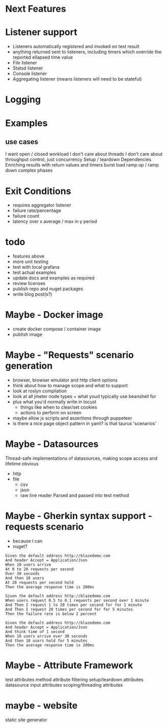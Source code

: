 # Next Features
# Listener support
 - Listeners automatically registered and invoked on test result
 - anything returned sent to listeners, including timers which override the reported ellapsed time value
 - File listener
 - Statsd listener
 - Console listener
 - Aggregating listener (means listeners will need to be stateful)

# Logging

# Examples
## use cases
I want open / closed workload
I don't care about threads
I don't care about throughput control, just concurrency
Setup / teardown
Dependencies
Enriching results with return values and timers
burst load
ramp up / ramp down
complex phases

# Exit Conditions
- requires aggregator listener
- failure rate/percentage
- failure count
- latency over x average / max in y period

# todo
 - features above
 - more unit testing
 - test with local grafana
 - test actual examples
 - update docs and examples as required
 - review licenses
 - publish repo and nuget packages
 - write blog post(s?)

# Maybe - Docker image
- create docker compose / container image
- publish image

# Maybe - "Requests" scenario generation
- browser, browser emulator and http client options
- think about how to manage scope and what to support
- look at roslyn compilation
- look at all jmeter node types + what youd typically use beanshell for
- plus what you'd normally write in locust
  - things like when to clear/set cookies
  - actions to perform on screen
- maybe allow js scripts and assertions through puppeteer
- is there a nice page object pattern in yaml? is that taurus 'scenarios'

# Maybe - Datasources
Thread-safe implementations of datasources, making scope access and lifetime obvious
 - http
 - file
   - csv
   - json
   - raw line reader
Parsed and passed into test method

# Maybe - Gherkin syntax support - requests scenario
 - because I can
 - nuget?

```gherkin
Given the default address http://blazedemo.com
And header Accept = Application/Json
When 10 users arrive
At 0 to 20 requests per second
Over 30 seconds
And then 10 users
At 20 requests per second hold
Then the average response time is 200ms
```

```gherkin
Given the default address http://blazedemo.com
When users request 0.5 to 0.1 requests per second over 1 minute
And Then I request 1 to 20 times per second for for 1 minute
And Then I request 20 times per second for for 5 minutes
Then the failure rate is below 2 percent
```

```gherkin
Given the default address http://blazedemo.com
And header Accept = Application/Json
And think time of 1 second
When 10 users arrive over 30 seconds
And then 10 users hold for 5 minutes
Then the average response time is 200ms
```

# Maybe - Attribute Framework
test attributes
method attribute filtering
setup/teardown attributes
datasource input attributes
scoping/threading attributes

# maybe - website
static site generator